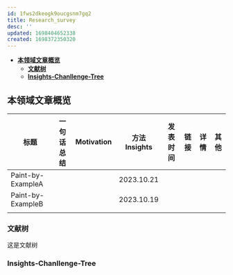 ```yaml
---
id: 1fws2dkeogk9oucgsnm7gq2
title: Research_survey
desc: ''
updated: 1698404652338
created: 1698372350320
---
```

<!--
Based on the journaling method created by Intelligent Change:
- [Intelligent Change: Our Story](https://www.intelligentchange.com/pages/our-story)
- [The Five Minute Journal](https://www.intelligentchange.com/products/the-five-minute-journal)
-->

- [**本领域文章概览**](#本领域文章概览)
  - [**文献树**](#文献树)
  - [**Insights-Chanllenge-Tree**](#insights-chanllenge-tree)

## **本领域文章概览**


| **标题**          | **一句话总结** | **Motivation** | **方法 Insights** | **发表时间** | **链接** | **详情** | **其他** |
| ------------------- | ---------------- | ---------------- | :-----------------: | -------------- | ---------- | :--------: | :--------: |
| Paint-by-ExampleA |                |                |    2023.10.21    |              |          |         |         |
| Paint-by-ExampleB |                |                |    2023.10.19    |              |          |         |         |
|                   |                |                |                   |              |          |         |         |

### **文献树**

这是文献树



### **Insights-Chanllenge-Tree**
